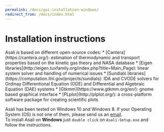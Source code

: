 ```yaml
---
permalink: /docs/gui-installation-windows/
redirect_from: /docs/index.html
---
```

<h1 class="text-left"><b>Installation instructions</b></h1>
Asali is based on different open-source codes:
* [Cantera](https://cantera.org/): estimation of thermodynamic and transport properties based on the kinetic gas theory and NASA database
* [Eigen libraries](http://eigen.tuxfamily.org/index.php?title=Main_Page): linear system solver and handling of numerical issues
* [Sundials libraries](https://computation.llnl.gov/projects/sundials): IDA and CVODE solvers for Ordinay Differentional Equation (ODE) and Differential and Algebraic Equation (DAE) systems
* [Gtkmm](https://www.gtkmm.org/en/): gnome based graphical interface
* [PLplot](http://plplot.org/): a cross-platform software package for creating scientific plots

Asali has been tested on Windows 10 and Windows 8. If your Operating System (OS) is not one of them, please send us an [email](ste.rebu@outlook.it).  
To install Asali on **Windows** just `double click` on `Asali-Setup.exe` and follow the instructions.